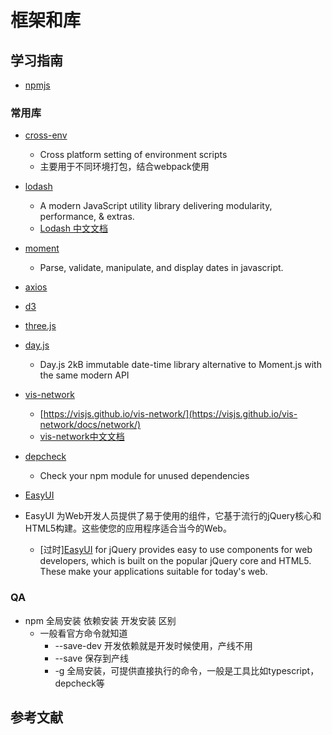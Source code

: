# 框架和库

## 学习指南

* [npmjs](https://www.npmjs.com)

### 常用库

* [cross-env](https://github.com/kentcdodds/cross-env)
  * Cross platform setting of environment scripts
  * 主要用于不同环境打包，结合webpack使用
* [lodash](https://github.com/lodash/lodash)
  * A modern JavaScript utility library delivering modularity, performance, & extras.
  * [Lodash 中文文档](https://www.lodashjs.com)
* [moment](https://github.com/moment/moment)
  * Parse, validate, manipulate, and display dates in javascript.
* [axios](https://github.com/axios/axios)
* [d3](https://github.com/d3/d3)
* [three.js](https://github.com/mrdoob/three.js)
* [day.js](https://github.com/iamkun/dayjs)
  * Day.js 2kB immutable date-time library alternative to Moment.js with the same modern API
* [vis-network](https://visjs.org/)
  * [https://visjs.github.io/vis-network/](https://visjs.github.io/vis-network/docs/network/)
  * [vis-network中文文档](https://ame.cool/pages/a7d858/#network-%E5%85%B3%E7%B3%BB%E5%9B%BE)
* [depcheck](https://github.com/depcheck/depcheck)
  * Check your npm module for unused dependencies
* [EasyUI](前端/Web/JavaScript/EasyUI/README.md)

* EasyUI 为Web开发人员提供了易于使用的组件，它基于流行的jQuery核心和HTML5构建。这些使您的应用程序适合当今的Web。

  * [过时][EasyUI](https://www.jeasyui.com/) for jQuery provides easy to use components for web developers, which is built on the popular jQuery core and HTML5. These make your applications suitable for today's web.

### QA

* npm 全局安装 依赖安装 开发安装 区别
  * 一般看官方命令就知道
    * --save-dev 开发依赖就是开发时候使用，产线不用
    * --save 保存到产线
    * -g 全局安装，可提供直接执行的命令，一般是工具比如typescript，depcheck等

## 参考文献

